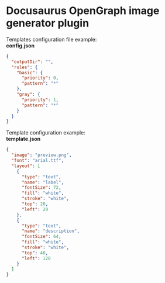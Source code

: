 # Docusaurus OpenGraph image generator plugin


Templates configuration file example:  
**config.json**
```json
{
  "outputDir": "",
  "rules": {
    "basic": {
      "priority": 0,
      "pattern": "*"
    },
    "gray": {
      "priority": 1,
      "pattern": "*"
    }
  }
}
```

Template configuration example:  
**template.json**
```json
{
  "image": "preview.png",
  "font": "arial.ttf",
  "layout": [
    {
      "type": "text",
      "name": "label",
      "fontSize": 72,
      "fill": "white",
      "stroke": "white",
      "top": 20,
      "left": 20
    },
    {
      "type": "text",
      "name": "description",
      "fontSize": 64,
      "fill": "white",
      "stroke": "white",
      "top": 40,
      "left": 120
    }
  ]
}

```
